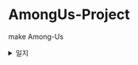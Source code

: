 # AmongUs-Project
 make Among-Us

<details>
  <summary>일지</summary>
    
### 2022-08-26
1. UI setting
- 해상도 설정 : Canvas Scaler > Scale With Screen Size 설정후 해상도에 맞게 설정
 ---

### 2022-08-29
1. Quit, Online button 구현
---
 
### 2022-08-31
**MainMenu 화면에 별, 캐릭터가 자유롭게 움직이도록 구현**
    
1. Particle 시스템 구현
- Prewarm : 게임이 시작되는 순간에 처음 생성되는 위치부터 파티클을 생성하지 않고 미리 계산하여 파티클을 자연스럽게 배치해주는 역할이다.
- Emission > Rate over Time : 파티클의 개수 수정 가능.
    
2. Shader 그래프 구현
- 셰이더 그래프에서 _MainTex라는 이름 사용시 Renderer 계열 컴포넌트에서 사용하는 텍스처들을 자동으로 가져와준다.
- 오류 : 이름을 _MainTex라고 해도 오류가 났는데, 셰이더그래프에서 이름이랑 Reference도 똑같이 바꿔줘야 한다.
 ---
 
### 2022-09-01
1. Online UI 구현
- 각 오브젝트들을 정렬할 때 Horizontal Layout Group, Content Size Fitter 컴포넌트를 추가해 구성해주면 정렬이 깔끔히 된다.
- 하다가 응답없어서 껏다가 키니까 Hierarchy창 다 초기화됨, 저장 프로젝트 파일이 없음...   
 ---
 
### 2022-09-05
1. Online UI 구현
- 닉네임이 비어있을 때 (흔들림) 애니메이션 구현
    
 2. Create Room UI 구현
- Interactable : 버튼 기능의 활성화/비활성화 기능을 가지며, SetActive 처럼 쓰인다.
- GetComponentInChildren : 자식 오브젝트의 컴포넌트를 가져온다.
    
 3. Online & Create Room UI 연결
    ---
 
### 2022-09-06
**Mirror & NetWork Settings**
1. Network Room Manager : ( Offline Scene > Game Room Scene > Gameplay Scene ) 처럼 3단 구조로 씬을 관리하면서 네트워크 통신에 도움을 주는 클래스이다.
- Offline : 게임 네트워크에 접속하지 않은 씬
- Room Player Prefab : 게임 대기실에 입장한 플레이어의 오브젝트
![Scene 구조](https://user-images.githubusercontent.com/61501112/188642700-2486399a-f4ae-4536-aaf0-99e9c6a58ea3.JPG)
- Room Manager가 Room Player 프리팹을 인스턴스화 해서 플레이어에게 할당해주고 이 오브젝트를 통해 통신하게 되는 구조이다.
![Scene 구조1](https://user-images.githubusercontent.com/61501112/188642719-13678821-1355-48e0-a7e2-e12c472e8f3c.JPG)
- Room Player Prefab : 게임 시작 전 게임대기실에서 플레이어가 서버와 상호작용을하기 위함.
- Player Prefab : 게임 시작 후 Gameplay Scene에서 서버와 상호작용을 한다.
 ---
  </details>
    

